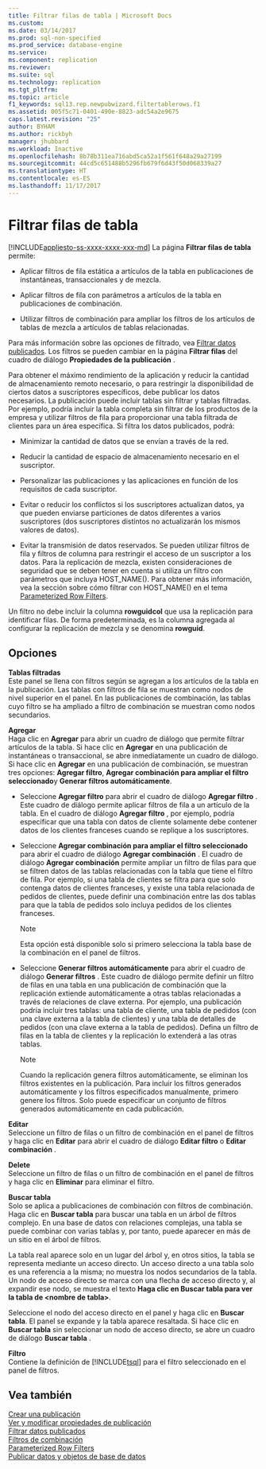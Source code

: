 ```yaml
---
title: Filtrar filas de tabla | Microsoft Docs
ms.custom: 
ms.date: 03/14/2017
ms.prod: sql-non-specified
ms.prod_service: database-engine
ms.service: 
ms.component: replication
ms.reviewer: 
ms.suite: sql
ms.technology: replication
ms.tgt_pltfrm: 
ms.topic: article
f1_keywords: sql13.rep.newpubwizard.filtertablerows.f1
ms.assetid: 005f5c71-0401-490e-8823-adc54a2e9675
caps.latest.revision: "25"
author: BYHAM
ms.author: rickbyh
manager: jhubbard
ms.workload: Inactive
ms.openlocfilehash: 8b78b311ea716abd5ca52a1f561f648a29a27199
ms.sourcegitcommit: 44cd5c651488b5296fb679f6d43f50d068339a27
ms.translationtype: HT
ms.contentlocale: es-ES
ms.lasthandoff: 11/17/2017
---
```

# <a name="filter-table-rows"></a>Filtrar filas de tabla
[!INCLUDE[appliesto-ss-xxxx-xxxx-xxx-md](../../includes/appliesto-ss-xxxx-xxxx-xxx-md.md)] La página **Filtrar filas de tabla** permite:  
  
-   Aplicar filtros de fila estática a artículos de la tabla en publicaciones de instantáneas, transaccionales y de mezcla.  
  
-   Aplicar filtros de fila con parámetros a artículos de la tabla en publicaciones de combinación.  
  
-   Utilizar filtros de combinación para ampliar los filtros de los artículos de tablas de mezcla a artículos de tablas relacionadas.  
  
 Para más información sobre las opciones de filtrado, vea [Filtrar datos publicados](../../relational-databases/replication/publish/filter-published-data.md). Los filtros se pueden cambiar en la página **Filtrar filas** del cuadro de diálogo **Propiedades de la publicación** .  
  
 Para obtener el máximo rendimiento de la aplicación y reducir la cantidad de almacenamiento remoto necesario, o para restringir la disponibilidad de ciertos datos a suscriptores específicos, debe publicar los datos necesarios. La publicación puede incluir tablas sin filtrar y tablas filtradas. Por ejemplo, podría incluir la tabla completa sin filtrar de los productos de la empresa y utilizar filtros de fila para proporcionar una tabla filtrada de clientes para un área específica. Si filtra los datos publicados, podrá:  
  
-   Minimizar la cantidad de datos que se envían a través de la red.  
  
-   Reducir la cantidad de espacio de almacenamiento necesario en el suscriptor.  
  
-   Personalizar las publicaciones y las aplicaciones en función de los requisitos de cada suscriptor.  
  
-   Evitar o reducir los conflictos si los suscriptores actualizan datos, ya que pueden enviarse particiones de datos diferentes a varios suscriptores (dos suscriptores distintos no actualizarán los mismos valores de datos).  
  
-   Evitar la transmisión de datos reservados. Se pueden utilizar filtros de fila y filtros de columna para restringir el acceso de un suscriptor a los datos. Para la replicación de mezcla, existen consideraciones de seguridad que se deben tener en cuenta si utiliza un filtro con parámetros que incluya HOST_NAME(). Para obtener más información, vea la sección sobre cómo filtrar con HOST_NAME() en el tema [Parameterized Row Filters](../../relational-databases/replication/merge/parameterized-filters-parameterized-row-filters.md).  
  
 Un filtro no debe incluir la columna **rowguidcol** que usa la replicación para identificar filas. De forma predeterminada, es la columna agregada al configurar la replicación de mezcla y se denomina **rowguid**.  
  
## <a name="options"></a>Opciones  
 **Tablas filtradas**  
 Este panel se llena con filtros según se agregan a los artículos de la tabla en la publicación. Las tablas con filtros de fila se muestran como nodos de nivel superior en el panel. En las publicaciones de combinación, las tablas cuyo filtro se ha ampliado a filtro de combinación se muestran como nodos secundarios.  
  
 **Agregar**  
 Haga clic en **Agregar** para abrir un cuadro de diálogo que permite filtrar artículos de la tabla. Si hace clic en **Agregar** en una publicación de instantáneas o transaccional, se abre inmediatamente un cuadro de diálogo. Si hace clic en **Agregar** en una publicación de combinación, se muestran tres opciones: **Agregar filtro**, **Agregar combinación para ampliar el filtro seleccionado**y **Generar filtros automáticamente**.  
  
-   Seleccione **Agregar filtro** para abrir el cuadro de diálogo **Agregar filtro** . Este cuadro de diálogo permite aplicar filtros de fila a un artículo de la tabla. En el cuadro de diálogo **Agregar filtro** , por ejemplo, podría especificar que una tabla con datos de cliente solamente debe contener datos de los clientes franceses cuando se replique a los suscriptores.  
  
-   Seleccione **Agregar combinación para ampliar el filtro seleccionado** para abrir el cuadro de diálogo **Agregar combinación** . El cuadro de diálogo **Agregar combinación** permite ampliar un filtro de filas para que se filtren datos de las tablas relacionadas con la tabla que tiene el filtro de fila. Por ejemplo, si una tabla de clientes se filtra para que solo contenga datos de clientes franceses, y existe una tabla relacionada de pedidos de clientes, puede definir una combinación entre las dos tablas para que la tabla de pedidos solo incluya pedidos de los clientes franceses.  
  
    > [!NOTE]  
    >  Esta opción está disponible solo si primero selecciona la tabla base de la combinación en el panel de filtros.  
  
-   Seleccione **Generar filtros automáticamente** para abrir el cuadro de diálogo **Generar filtros** . Este cuadro de diálogo permite definir un filtro de filas en una tabla en una publicación de combinación que la replicación extiende automáticamente a otras tablas relacionadas a través de relaciones de clave externa. Por ejemplo, una publicación podría incluir tres tablas: una tabla de cliente, una tabla de pedidos (con una clave externa a la tabla de clientes) y una tabla de detalles de pedidos (con una clave externa a la tabla de pedidos). Defina un filtro de filas en la tabla de clientes y la replicación lo extenderá a las otras tablas.  
  
    > [!NOTE]  
    >  Cuando la replicación genera filtros automáticamente, se eliminan los filtros existentes en la publicación. Para incluir los filtros generados automáticamente y los filtros especificados manualmente, primero genere los filtros. Solo puede especificar un conjunto de filtros generados automáticamente en cada publicación.  
  
 **Editar**  
 Seleccione un filtro de filas o un filtro de combinación en el panel de filtros y haga clic en **Editar** para abrir el cuadro de diálogo **Editar filtro** o **Editar combinación** .  
  
 **Delete**  
 Seleccione un filtro de filas o un filtro de combinación en el panel de filtros y haga clic en **Eliminar** para eliminar el filtro.  
  
 **Buscar tabla**  
 Solo se aplica a publicaciones de combinación con filtros de combinación. Haga clic en **Buscar tabla** para buscar una tabla en un árbol de filtros complejo. En una base de datos con relaciones complejas, una tabla se puede combinar con varias tablas y, por tanto, puede aparecer en más de un sitio en el árbol de filtros.  
  
 La tabla real aparece solo en un lugar del árbol y, en otros sitios, la tabla se representa mediante un acceso directo. Un acceso directo a una tabla solo es una referencia a la misma; no muestra los nodos secundarios de la tabla. Un nodo de acceso directo se marca con una flecha de acceso directo y, al expandir ese nodo, se muestra el texto **Haga clic en Buscar tabla para ver la tabla de \<nombre de tabla>**.  
  
 Seleccione el nodo del acceso directo en el panel y haga clic en **Buscar tabla**. El panel se expande y la tabla aparece resaltada. Si hace clic en **Buscar tabla** sin seleccionar un nodo de acceso directo, se abre un cuadro de diálogo **Buscar tabla** .  
  
 **Filtro**  
 Contiene la definición de [!INCLUDE[tsql](../../includes/tsql-md.md)] para el filtro seleccionado en el panel de filtros.  
  
## <a name="see-also"></a>Vea también  
 [Crear una publicación](../../relational-databases/replication/publish/create-a-publication.md)   
 [Ver y modificar propiedades de publicación](../../relational-databases/replication/publish/view-and-modify-publication-properties.md)   
 [Filtrar datos publicados](../../relational-databases/replication/publish/filter-published-data.md)   
 [Filtros de combinación](../../relational-databases/replication/merge/join-filters.md)   
 [Parameterized Row Filters](../../relational-databases/replication/merge/parameterized-filters-parameterized-row-filters.md)   
 [Publicar datos y objetos de base de datos](../../relational-databases/replication/publish/publish-data-and-database-objects.md)  
  
  
